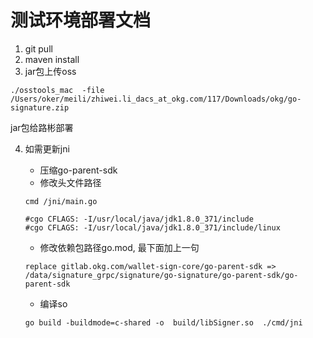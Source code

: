 # 测试环境部署文档

1. git pull
2. maven install
3. jar包上传oss

```
./osstools_mac  -file /Users/oker/meili/zhiwei.li_dacs_at_okg.com/117/Downloads/okg/go-signature.zip
```

jar包给路彬部署

4. 如需更新jni

   - 压缩go-parent-sdk
   -  修改头文件路径

   ```
   cmd /jni/main.go
   
   #cgo CFLAGS: -I/usr/local/java/jdk1.8.0_371/include
   #cgo CFLAGS: -I/usr/local/java/jdk1.8.0_371/include/linux
   ```

   - 修改依赖包路径go.mod, 最下面加上一句

   ```
   replace gitlab.okg.com/wallet-sign-core/go-parent-sdk => /data/signature_grpc/signature/go-signature/go-parent-sdk/go-parent-sdk
   ```

   - 编译so

   ```
   go build -buildmode=c-shared -o  build/libSigner.so  ./cmd/jni
   ```

